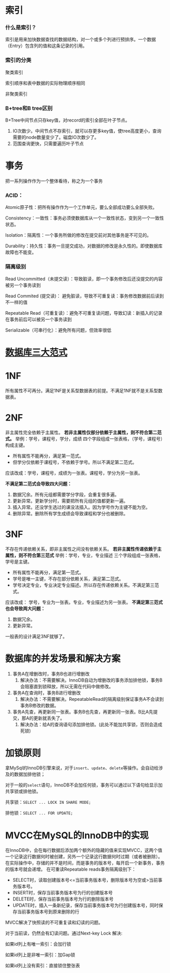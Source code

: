 # 索引

### 什么是索引？

索引是用来加快数据查找的数据结构，对一个或多个列进行预排序。一个数据（Entry）包含列的值和这条记录的引用。

### 索引的分类

聚类索引

索引顺序和表中数据的实际物理顺序相同

非聚类索引

### B+tree和B tree区别

B+Tree中间节点只存key值，对record的索引全部在叶子节点。

1. IO次数少。中间节点不存索引，就可以存更多key值，使tree高度更小，查询需要的node数量变少了。磁盘IO次数少了。
2. 范围查询更快，只需要遍历叶子节点

# 事务

把一系列操作作为一个整体看待，称之为一个事务

### ACID：

Atomic原子性：把所有操作作为一个工作单元，要么全部成功要么全部失败。

Consistency：一致性：事务必须使数据库从一个一致性状态，变到另一个一致性状态。

Isolation：隔离性：一个事务所做的修改在提交前对其他事务是不可见的。

Durability：持久性：事务一旦提交成功，对数据的修改是永久性的。即使数据库故障也不能变。

### 隔离级别

Read Uncommitted（未提交读）：导致脏读，即一个事务修改后还没提交的内容被另一个事务读到

Read Commited (提交读)： 避免脏读，导致不可重复读：事务修改数据前后读到不一样的值

Repeatable Read（可重复读）：避免不可重复读问题，导致幻读：新插入的记录在事务前后可以被另一个事务读到

Serializable（可串行化）：避免所有问题，但效率很低

# [数据库三大范式](https://www.cnblogs.com/lixingleon/p/15468833.html)

# 1NF

所有属性不可再分。满足1NF是关系型数据表的前提。不满足1NF就不是关系型数据表。

# 2NF

非主属性完全依赖于主属性。
**若非主属性仅部分依赖于主属性，则不符合第二范式。**
举例：学号，课程号，学分，成绩 四个字段组成一张表格，（学号，课程号）构成主键。

- 所有属性不能再分，满足第一范式。
- 但学分仅依赖于课程号，不依赖于学号。所以不满足第二范式。

应该改成：学号，课程号，成绩为一张表。课程号，学分为另一张表。

**不满足第二范式会导致四大问题：**

1. 数据冗余。所有元组都需要学分字段，会重复很多遍。
2. 更新异常。更新学分时，需要把所有元组的值都更新一遍。
3. 插入异常。还没学生选过的课没法插入。因为学号作为主键不能为空。
4. 删除异常。删除所有学生成绩会导致课程和学分也被删除。

# 3NF

不存在传递依赖关系，即非主属性之间没有依赖关系。
**若非主属性传递依赖于主属性，则不符合第三范式**
举例：学号，专业，专业描述 三个字段组成一张表格，学号是主键。

- 所有属性不能再分，满足第一范式。
- 学号是唯一主键，不存在部分依赖关系，满足第二范式。
- 学号决定专业，专业决定专业描述。所以存在传递依赖关系。不满足第三范式。

应该改成： 学号，专业为一张表。专业，专业描述为另一张表。
**不满足第三范式也会导致两大问题：**

1. 数据冗余。
2. 更新异常。

一般表的设计满足3NF就够了。

# 数据库的并发场景和解决方案

1. 事务A在增删改时，事务B也进行增删改
   1. 解决办法：不需要解决。InnoDB自动为增删改的事务添加排他锁，事务B会阻塞直到锁释放，所以无需在代码中做修改。
2. 事务A在查询时，事务B进行增删改
   1. 解决办法：不需要解决。RepeatableRead的隔离级别保证事务A不会读到事务B修改的数据。
3. 事务A先查，再更新同一张表。事务B也先查，再更新同一张表。B比A先提交，那A的更新就丢失了。
   1. 解决办法：给A的查询语句添加排他锁。(此处不能加共享锁，否则会造成死锁)

# 加锁原则

拿MySql的InnoDB引擎来说，对于`insert`、`update`、`delete`等操作。会自动给涉及的数据加排他锁；

对于一般的`select`语句，InnoDB不会加任何锁，事务可以通过以下语句给显示加共享锁或排他锁。

共享锁：`SELECT ... LOCK IN SHARE MODE;`

排他锁：`SELECT ... FOR UPDATE;`

# MVCC在MySQL的InnoDB中的实现

在InnoDB中，会在每行数据后添加两个额外的隐藏的值来实现MVCC，这两个值一个记录这行数据何时被创建，另外一个记录这行数据何时过期（或者被删除）。 在实际操作中，存储的并不是时间，而是事务的版本号，每开启一个新事务，事务的版本号就会递增。 在可重读Repeatable reads事务隔离级别下：

- SELECT时，读取创建版本号<=当前事务版本号，删除版本号为空或>当前事务版本号。
- INSERT时，保存当前事务版本号为行的创建版本号
- DELETE时，保存当前事务版本号为行的删除版本号
- UPDATE时，插入一条新纪录，保存当前事务版本号为行创建版本号，同时保存当前事务版本号到原来删除的行

MVCC解决了快照读的不可重复读和幻读的问题。

对于当前读，仍然会有幻读问题。通过Next-key Lock 解决:

如果id列上有唯一索引：会加行锁

如果id列上是非唯一索引：加Gap锁

如果id列上没有索引：直接锁住整张表

